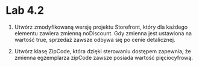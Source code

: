 # Lab 4.2

1. Utwórz zmodyfikowaną wersję projektu Storefront, który dla każdego elementu zawiera zmienną noDiscount. Gdy zmienna jest ustawiona na wartość true, sprzedaż zawsze odbywa się po cenie detalicznej.

2. Utwórz klasę ZipCode, która dzięki sterowaniu dostępem zapewnia, że zmienna egzemplarza zipCode zawsze posiada wartość pięciocyfrową.